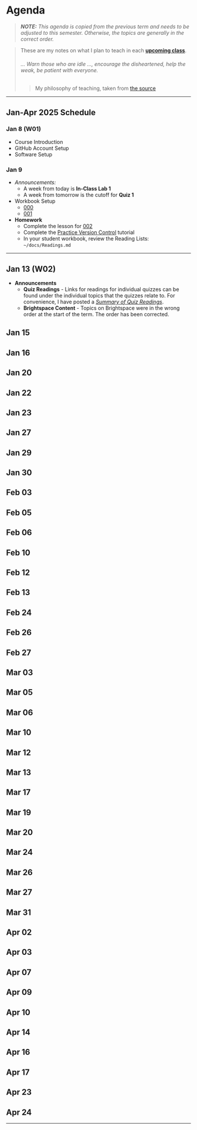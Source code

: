 # Agenda

> ***NOTE:** This agenda is copied from the previous term and needs to be adjusted to this semester. Otherwise, the topics are generally in the correct order.*

> These are my notes on what I plan to teach in each [**upcoming class**](#jan-apr-2025-schedule).
>
> ###### *... Warn those who are idle ..., encourage the disheartened, help the weak, be patient with everyone.*
>
> > My philosophy of teaching, taken from [the source](https://www.bible.com/bible/111/1TH.5.14.NIV)


----

## Jan-Apr 2025 Schedule

### Jan 8 (W01)

- Course Introduction
- GitHub Account Setup
- Software Setup

### Jan 9

- *Announcements:*
  - A week from today is **In-Class Lab 1**
  - A week from tomorrow is the cutoff for **Quiz 1**
- Workbook Setup
  - [000](./src/000/ReadMe.md)
  - [001](./src/001-StartHere/ReadMe.md)
- **Homework**
  - Complete the lesson for [002](./src/002/ReadMe.md)
  - Complete the [Practice Version Control](https://dgilleland.github.io/CPSC-1520/tutorials/0020/) tutorial
  - In your student workbook, review the Reading Lists: `~/docs/Readings.md`

----

## Jan 13 (W02)

- **Announcements**
  - **Quiz Readings** - Links for readings for individual quizzes can be found under the individual topics that the quizzes relate to. For convenience, I have posted a [*Summary of Quiz Readings*](./docs/QuizReadings.md). 
  - **Brightspace Content** - Topics on Brightspace were in the wrong order at the start of the term. The order has been corrected.

## Jan 15


## Jan 16


## Jan 20


## Jan 22


## Jan 23


## Jan 27


## Jan 29


## Jan 30


## Feb 03


## Feb 05


## Feb 06


## Feb 10


## Feb 12


## Feb 13


## Feb 24


## Feb 26


## Feb 27


## Mar 03


## Mar 05


## Mar 06


## Mar 10


## Mar 12


## Mar 13


## Mar 17


## Mar 19


## Mar 20


## Mar 24


## Mar 26


## Mar 27


## Mar 31


## Apr 02


## Apr 03


## Apr 07


## Apr 09


## Apr 10


## Apr 14


## Apr 16


## Apr 17


## Apr 23


## Apr 24


----
